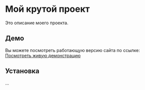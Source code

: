 # Мой крутой проект

Это описание моего проекта.

## Демо

Вы можете посмотреть работающую версию сайта по ссылке:
[Посмотреть живую демонстрацию]([(https://k1n9gg07.github.io/-contact-card/)](https://k1n9gg07.github.io/-contact-card/))

## Установка

... 
